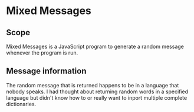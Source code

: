 # Mixed Messages

## Scope

Mixed Messages is a JavaScript program to generate a random message whenever the program is run.

## Message information

The random message that is returned happens to be in a language that nobody speaks.
I had thought about returning random words in a specified language but didn't know how to or really want to inport multiple complete dictionaries.